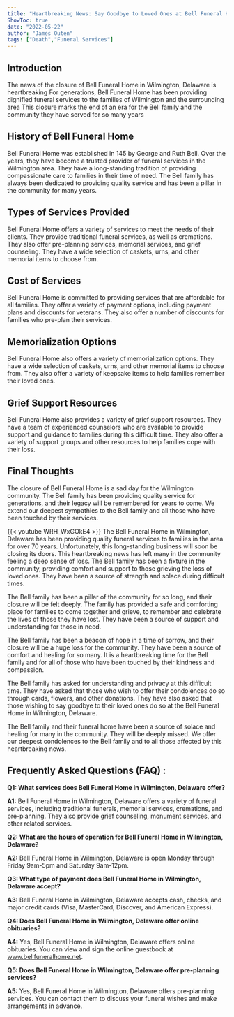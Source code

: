 ```yaml
---
title: "Heartbreaking News: Say Goodbye to Loved Ones at Bell Funeral Home in Wilmington, Delaware"
ShowToc: true 
date: "2022-05-22"
author: "James Outen" 
tags: ["Death","Funeral Services"]
---
```

## Introduction

The news of the closure of Bell Funeral Home in Wilmington, Delaware is heartbreaking For generations, Bell Funeral Home has been providing dignified funeral services to the families of Wilmington and the surrounding area This closure marks the end of an era for the Bell family and the community they have served for so many years 

## History of Bell Funeral Home

Bell Funeral Home was established in 145 by George and Ruth Bell. Over the years, they have become a trusted provider of funeral services in the Wilmington area. They have a long-standing tradition of providing compassionate care to families in their time of need. The Bell family has always been dedicated to providing quality service and has been a pillar in the community for many years.

## Types of Services Provided

Bell Funeral Home offers a variety of services to meet the needs of their clients. They provide traditional funeral services, as well as cremations. They also offer pre-planning services, memorial services, and grief counseling. They have a wide selection of caskets, urns, and other memorial items to choose from. 

## Cost of Services

Bell Funeral Home is committed to providing services that are affordable for all families. They offer a variety of payment options, including payment plans and discounts for veterans. They also offer a number of discounts for families who pre-plan their services. 

## Memorialization Options

Bell Funeral Home also offers a variety of memorialization options. They have a wide selection of caskets, urns, and other memorial items to choose from. They also offer a variety of keepsake items to help families remember their loved ones. 

## Grief Support Resources

Bell Funeral Home also provides a variety of grief support resources. They have a team of experienced counselors who are available to provide support and guidance to families during this difficult time. They also offer a variety of support groups and other resources to help families cope with their loss. 

## Final Thoughts

The closure of Bell Funeral Home is a sad day for the Wilmington community. The Bell family has been providing quality service for generations, and their legacy will be remembered for years to come. We extend our deepest sympathies to the Bell family and all those who have been touched by their services.

{{< youtube WRH_WxGOkE4 >}} 
The Bell Funeral Home in Wilmington, Delaware has been providing quality funeral services to families in the area for over 70 years. Unfortunately, this long-standing business will soon be closing its doors. This heartbreaking news has left many in the community feeling a deep sense of loss. The Bell family has been a fixture in the community, providing comfort and support to those grieving the loss of loved ones. They have been a source of strength and solace during difficult times.

The Bell family has been a pillar of the community for so long, and their closure will be felt deeply. The family has provided a safe and comforting place for families to come together and grieve, to remember and celebrate the lives of those they have lost. They have been a source of support and understanding for those in need.

The Bell family has been a beacon of hope in a time of sorrow, and their closure will be a huge loss for the community. They have been a source of comfort and healing for so many. It is a heartbreaking time for the Bell family and for all of those who have been touched by their kindness and compassion.

The Bell family has asked for understanding and privacy at this difficult time. They have asked that those who wish to offer their condolences do so through cards, flowers, and other donations. They have also asked that those wishing to say goodbye to their loved ones do so at the Bell Funeral Home in Wilmington, Delaware.

The Bell family and their funeral home have been a source of solace and healing for many in the community. They will be deeply missed. We offer our deepest condolences to the Bell family and to all those affected by this heartbreaking news.

## Frequently Asked Questions (FAQ) :
**Q1: What services does Bell Funeral Home in Wilmington, Delaware offer?**

**A1:** Bell Funeral Home in Wilmington, Delaware offers a variety of funeral services, including traditional funerals, memorial services, cremations, and pre-planning. They also provide grief counseling, monument services, and other related services.

**Q2: What are the hours of operation for Bell Funeral Home in Wilmington, Delaware?**

**A2:** Bell Funeral Home in Wilmington, Delaware is open Monday through Friday 9am-5pm and Saturday 9am-12pm.

**Q3: What type of payment does Bell Funeral Home in Wilmington, Delaware accept?**

**A3:** Bell Funeral Home in Wilmington, Delaware accepts cash, checks, and major credit cards (Visa, MasterCard, Discover, and American Express).

**Q4: Does Bell Funeral Home in Wilmington, Delaware offer online obituaries?**

**A4:** Yes, Bell Funeral Home in Wilmington, Delaware offers online obituaries. You can view and sign the online guestbook at www.bellfuneralhome.net.

**Q5: Does Bell Funeral Home in Wilmington, Delaware offer pre-planning services?**

**A5:** Yes, Bell Funeral Home in Wilmington, Delaware offers pre-planning services. You can contact them to discuss your funeral wishes and make arrangements in advance.



